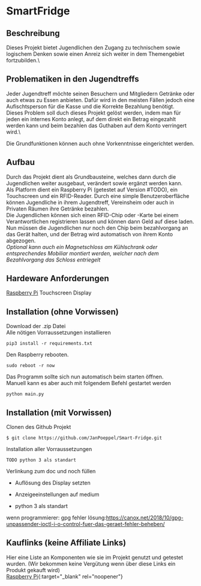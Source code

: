 # SmartFridge

## Beschreibung
Dieses Projekt bietet Jugendlichen den Zugang zu technischem sowie logischem Denken sowie einen Anreiz sich weiter in dem Themengebiet fortzubilden.\

## Problematiken in den Jugendtreffs
Jeder Jugendtreff möchte seinen Besuchern und Mitgliedern Getränke oder auch etwas zu Essen anbieten. Dafür wird in den meisten Fällen jedoch eine Aufischtsperson für die Kasse und die Korrekte Bezahlung benötigt.\
Dieses Problem soll duch dieses Projekt gelöst werden, indem man für jeden ein internes Konto anlegt, auf dem direkt ein Betrag eingezahlt werden kann und beim bezahlen das Guthaben auf dem Konto verringert wird.\

Die Grundfunktionen können auch ohne Vorkenntnisse eingerichtet werden.

## Aufbau
Durch das Projekt dient als Grundbausteine, welches dann durch die Jugendlichen weiter ausgebaut, verändert sowie ergänzt werden kann.\
Als Platform dient ein Raspberry Pi (getestet auf Version #TODO), ein Touchscreen und ein RFID-Reader. 
Durch eine simple Benutzeroberfläche können Jugendliche in ihrem Jugendtreff, Vereinsheim oder auch in Privaten Räumen ihre Getränke bezahlen.\
Die Jugendlichen können sich einen RFID-Chip oder -Karte bei einem Verantwortlichen registrieren lassen und können dann Geld auf diese laden. Nun müssen die Jugendlichen nur noch den Chip beim bezahlvorgang an das Gerät halten, und der Betrag wird automatisch von ihrem Konto abgezogen.\
*Optional kann auch ein Magnetschloss am Kühlschrank oder entsprechendes Mobiliar montiert werden, welcher nach dem Bezahlvorgang das Schloss entriegelt*

## Hardeware Anforderungen
[Raspberry Pi](https://www.raspberrypi.org/ "raspberrypi.org")
Touchscreen Display


## Installation (ohne Vorwissen)

Download der .zip Datei\
Alle nötigen Vorraussetzungen installieren
```shell
pip3 install -r requirements.txt
```
Den Raspberry rebooten.
```shell
sudo reboot -r now
```
Das Programm sollte sich nun automatisch beim starten öffnen.\
Manuell kann es aber auch mit folgendem Befehl gestartet werden
```shell
python main.py
```
## Installation (mit Vorwissen)
Clonen des Github Projekt
```shell
$ git clone https://github.com/JanPoeppel/Smart-Fridge.git
```
Installation aller Vorraussetzungen
```shell
TODO python 3 als standart
```



Verlinkung zum doc und noch füllen

- Auflösung des Display setzten
- Anzeigeeinstellungen auf medium 

- python 3 als standart

wenn programmierer: gpg fehler lösung:https://canox.net/2018/10/gpg-unpassender-ioctl-i-o-control-fuer-das-geraet-fehler-beheben/

## Kauflinks (keine Affiliate Links)
Hier eine Liste an Komponenten wie sie im Projekt genutzt und getestet wurden. (Wir bekommen keine Vergütung wenn über diese Links ein Produkt gekauft wird)\
[Raspberry Pi](https://www.reichelt.de/DE/DE/raspberry-pi-4-b-4x-1-5-ghz-2-gb-ram-wlan-bt-rasp-pi-4-b-2gb-p259919.html?r=1&src=raspberrypi "reichelt.de"){:target="_blank" rel="noopener"} 
